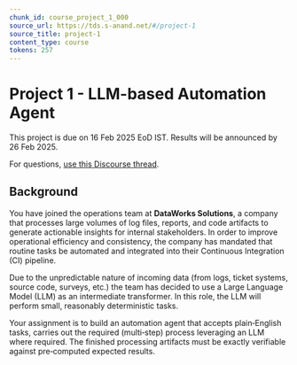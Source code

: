 ```yaml
---
chunk_id: course_project_1_000
source_url: https://tds.s-anand.net/#/project-1
source_title: project-1
content_type: course
tokens: 257
---
```


# Project 1 - LLM-based Automation Agent

This project is due on 16 Feb 2025 EoD IST. Results will be announced by 26 Feb 2025.

For questions, [use this Discourse thread](https://discourse.onlinedegree.iitm.ac.in/t/project-1-llm-based-automation-agent-discussion-thread-tds-jan-2025/164277).

## Background

You have joined the operations team at **DataWorks Solutions**, a company that processes large volumes of log files, reports, and code artifacts to generate actionable insights for internal stakeholders. In order to improve operational efficiency and consistency, the company has mandated that routine tasks be automated and integrated into their Continuous Integration (CI) pipeline.

Due to the unpredictable nature of incoming data (from logs, ticket systems, source code, surveys, etc.) the team has decided to use a Large Language Model (LLM) as an intermediate transformer. In this role, the LLM will perform small, reasonably deterministic tasks.

Your assignment is to build an automation agent that accepts plain‑English tasks, carries out the required (multi‑step) process leveraging an LLM where required. The finished processing artifacts must be exactly verifiable against pre‑computed expected results.
